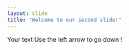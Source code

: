 ```yaml
---
layout: slide
title: "Welcome to our second slide!"
---
```

Your text
Use the left arrow to go down !
